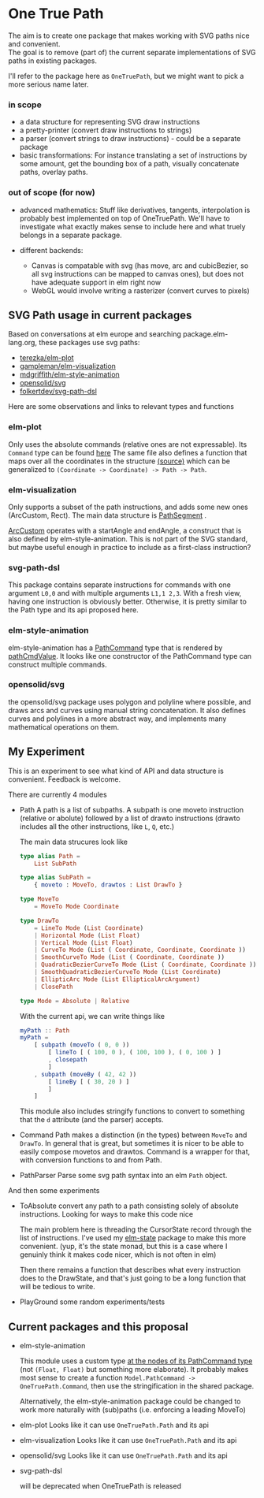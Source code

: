 # One True Path 


The aim is to create one package that makes working with SVG paths nice and convenient.  
The goal is to remove (part of) the current separate implementations of SVG paths in existing packages.

I'll refer to the package here as `OneTruePath`, but we might want to pick a more serious name later.


### in scope 

* a data structure for representing SVG draw instructions
* a pretty-printer (convert draw instructions to strings)
* a parser (convert strings to draw instructions)  - could be a separate package
* basic transformations:
    For instance translating a set of instructions by some amount, get the bounding box of a path, 
    visually concatenate paths, overlay paths.  

### out of scope (for now) 

* advanced mathematics: 
    Stuff like derivatives, tangents, interpolation is probably best implemented on top of OneTruePath.
    We'll have to investigate what exactly makes sense to include here and what truely belongs in a separate package.

* different backends:
    - Canvas is compatable with svg (has move, arc and cubicBezier, so all svg instructions can be mapped to canvas ones), but does not 
    have adequate support in elm right now
    - WebGL would involve writing a rasterizer (convert curves to pixels)




## SVG Path usage in current packages

Based on conversations at elm europe and searching package.elm-lang.org, these packages use svg paths: 

* [terezka/elm-plot](http://package.elm-lang.org/packages/terezka/elm-plot/latest)
* [gampleman/elm-visualization](http://package.elm-lang.org/packages/gampleman/elm-visualization/latest)
* [mdgriffith/elm-style-animation](http://package.elm-lang.org/packages/mdgriffith/elm-style-animation/latest)
* [opensolid/svg](http://package.elm-lang.org/packages/opensolid/svg/latest)
* [folkertdev/svg-path-dsl](http://package.elm-lang.org/packages/folkertdev/svg-path-dsl/latest)

Here are some observations and links to relevant types and functions 

### elm-plot

Only uses the absolute commands (relative ones are not expressable). Its `Command` type can be found [here](https://github.com/terezka/elm-plot/blob/master/src/Internal/Draw.elm) 
The same file also defines a function that maps over all the coordinates in the structure [(source)](https://github.com/terezka/elm-plot/blob/master/src/Internal/Draw.elm#L279) which can 
be generalized to `(Coordinate -> Coordinate) -> Path -> Path`. 

### elm-visualization

Only supports a subset of the path instructions, and adds some new ones (ArcCustom, Rect). 
The main data structure is [PathSegment](https://github.com/gampleman/elm-visualization/blob/79ce8ecf7d208a2969805085a64b1017dce5334d/src/Visualization/Path.elm#L47) .

[ArcCustom](https://github.com/gampleman/elm-visualization/blob/79ce8ecf7d208a2969805085a64b1017dce5334d/src/Visualization/Path.elm#L142) operates with a startAngle and endAngle, a construct that is also defined by elm-style-animation. This is not part of the SVG standard, but maybe useful enough in practice to include 
as a first-class instruction?

### svg-path-dsl


This package contains separate instructions for commands with one argument `L0,0` and with multiple arguments `L1,1 2,3`. With a fresh view, having one instruction is obviously better. 
Otherwise, it is pretty similar to the Path type and its api proposed here.  

### elm-style-animation

elm-style-animation has a [PathCommand](https://github.com/mdgriffith/elm-style-animation/blob/86f81b0f5a28289894fe61c14fa2c34c0bf895ec/src/Animation/Model.elm#L97) type
that is rendered by [ pathCmdValue](https://github.com/mdgriffith/elm-style-animation/blob/197f23a6daea8eee3337d54edf7da4570710ea8b/src/Animation.elm#L2141). It looks like
one constructor of the PathCommand type can construct multiple commands.

### opensolid/svg

the opensolid/svg package uses polygon and polyline where possible, and draws arcs and curves using manual string concatenation.
It also defines curves and polylines in a more abstract way, and implements many mathematical operations on them.

## My Experiment 

This is an experiment to see what kind of API and data structure is convenient. Feedback is welcome.

There are currently 4 modules  

* Path 
    A path is a list of subpaths. A subpath is one moveto instruction (relative or abolute) followed by a list of drawto instructions (drawto includes all the other
    instructions, like `L`, `Q`, etc.)

    The main data strucures look like 

    ```elm
    type alias Path =
        List SubPath

    type alias SubPath =
        { moveto : MoveTo, drawtos : List DrawTo }

    type MoveTo
        = MoveTo Mode Coordinate

    type DrawTo
        = LineTo Mode (List Coordinate)
        | Horizontal Mode (List Float)
        | Vertical Mode (List Float)
        | CurveTo Mode (List ( Coordinate, Coordinate, Coordinate ))
        | SmoothCurveTo Mode (List ( Coordinate, Coordinate ))
        | QuadraticBezierCurveTo Mode (List ( Coordinate, Coordinate ))
        | SmoothQuadraticBezierCurveTo Mode (List Coordinate)
        | EllipticArc Mode (List EllipticalArcArgument)
        | ClosePath
    
    type Mode = Absolute | Relative 
    ```

    With the current api, we can write things like 
    
    ```elm
    myPath :: Path
    myPath =
        [ subpath (moveTo ( 0, 0 ))
            [ lineTo [ ( 100, 0 ), ( 100, 100 ), ( 0, 100 ) ]
            , closepath
            ]
        , subpath (moveBy ( 42, 42 ))
            [ lineBy [ ( 30, 20 ) ]
            ]
        ]
    ```

    This module also includes stringify functions to convert to something that the `d` attribute (and the parser) accepts.
* Command
    Path makes a distinction (in the types) between `MoveTo` and `DrawTo`. In general that is great, but sometimes it is nicer to be able to easily compose 
    movetos and drawtos. Command is a wrapper for that, with conversion functions to and from Path.
* PathParser
    Parse some svg path syntax into an elm `Path` object.


And then some experiments 

* ToAbsolute 
    convert any path to a path consisting solely of absolute instructions. Looking for ways to make this code nice
    
    The main problem here is threading the CursorState record through the list of instructions. I've used my 
    [elm-state](http://package.elm-lang.org/packages/folkertdev/elm-state/2.1.0/) package to make this more convenient. 
    (yup, it's the state monad, but this is a case where I genuinly think it makes code nicer, which is not often in elm)

    Then there remains a function that describes what every instruction does to the DrawState, and that's just going to be 
    a long function that will be tedious to write.

* PlayGround
    some random experiments/tests

## Current packages and this proposal 

* elm-style-animation

    This module uses a custom type [at the nodes of its PathCommand type](https://github.com/mdgriffith/elm-style-animation/blob/86f81b0f5a28289894fe61c14fa2c34c0bf895ec/src/Animation/Model.elm#L97) (not `(Float, Float)` but something more elaborate). It probably makes most sense to 
    create a function `Model.PathCommand -> OneTruePath.Command`, then use the stringification in the shared package.

    Alternatively, the elm-style-animation package could be changed to work more naturally with (sub)paths (i.e. enforcing a leading MoveTo)
    

* elm-plot 
    Looks like it can use `OneTruePath.Path` and its api
    
* elm-visualization 
    Looks like it can use `OneTruePath.Path` and its api
    
* opensolid/svg
    Looks like it can use `OneTruePath.Path` and its api

* svg-path-dsl

    will be deprecated when OneTruePath is released 

